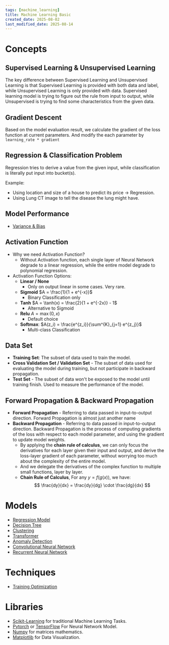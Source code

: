 ```yaml
---
tags: [machine_learning]
title: Machine Learning Basic
created_date: 2025-08-02
last_modified_date: 2025-08-14
---
```


# Concepts

## Supervised Learning & Unsupervised Learning

The key difference between Supervised Learning and Unsupervised Learning is that Supervised Learning is provided with both data and label, while Unsupervised Learning is only provided with data. Supervised learning model is trying to figure out the rule from input to output, while Unsupervised is trying to find some characteristics from the given data.

## Gradient Descent

Based on the model evaluation result, we calculate the gradient of the loss function at current parameters. And modify the each parameter by `learning_rate * gradient`

## Regression & Classification Problem

Regression tries to derive a value from the given input, while classification is literally put input into bucket(s).

Example:

- Using location and size of a house to predict its price -> Regression.
- Using Lung CT image to tell the disease the lung might have.

## Model Performance

- [Variance & Bias](as/developer/notes/variance_n_bias.md)

## Activation Function

- Why we need Activation Function?
	- Without Activation function, each single layer of Neural Network degrade to a linear regression, while the entire model degrade to polynomial regression.
- Activation Function Options:
	- **Linear / None**
		- Only on output linear in some cases. Very rare.
	- **Sigmoid** $A = \frac{1}{1 + e^{-x}}$
		- Binary Classification only
	- **Tanh** $A = \tanh(x) = \frac{2}{1 + e^{-2x}} - 1$
		- Alternative to Sigmoid
	- **Relu** $A = \max(0,x)$
		- Default choice
	- **Softmax**: $A(z_i) = \frac{e^{z_i}}{\sum^{K}_{j=1} e^{z_j}}$
		- Multi-class Classification

## Data Set

- **Training Set**: The subset of data used to train the model.
- **Cross Validation Set / Validation Set** - The subset of data used for evaluating the model during training, but not participate in backward propagation.
- **Test Set** - The subset of data won't be exposed to the model until training finish. Used to measure the performance of the model.

## Forward Propagation & Backward Propagation

- **Forward Propagation** - Referring to data passed in input-to-output direction. Forward Propagation is almost just another name
- **Backward Propagation** - Referring to data passed in input-to-output direction. Backward Propagation is the process of computing gradients of the loss with respect to each model parameter, and using the gradient to update model weights.
	- By applying the **chain rule of calculus**, we can only focus the derivatives for each layer given their input and output, and derive the loss-layer gradient of each parameter, without worrying too much about the complexity of the entire model.
	- And we delegate the derivatives of the complex function to multiple small functions, layer by layer.
	- **Chain Rule of Calculus**, For any $y=f(g(x))$, we have: $$ \frac{dy}{dx} = \frac{dy}{dg} \cdot \frac{dg}{dx} ​$$

# Models

- [Regression Model](as/developer/notes/regression_model.md)
- [Decision Tree](as/developer/notes/decision_tree.md)
- [Clustering](as/developer/notes/clustering.md)
- [Transformer](as/developer/notes/transformer.md)
- [Anomaly Detection](as/developer/notes/anomaly_detection.md)
- [Convolutional Neural Network](as/developer/notes/convolutional_neural_network.md)
- [Recurrent Neural Network](as/developer/notes/recurrent_neural_network.md)

# Techniques

- [Training Optimization](as/developer/notes/training_optimization.md)

# Libraries

- [Scikit-Learning](https://scikit-learn.org) for traditional Machine Learning Tasks.
- [Pytorch](https://pytorch.org/) or [TensorFlow](https://www.tensorflow.org/) For Neural Network Model.
- [Numpy](https://numpy.org/) for matrices mathematics.
- [Matplotlib](https://matplotlib.org/) for Data Visualization.

[^1]: Machine Learning Specialization https://www.coursera.org/specializations/machine-learning-introduction
